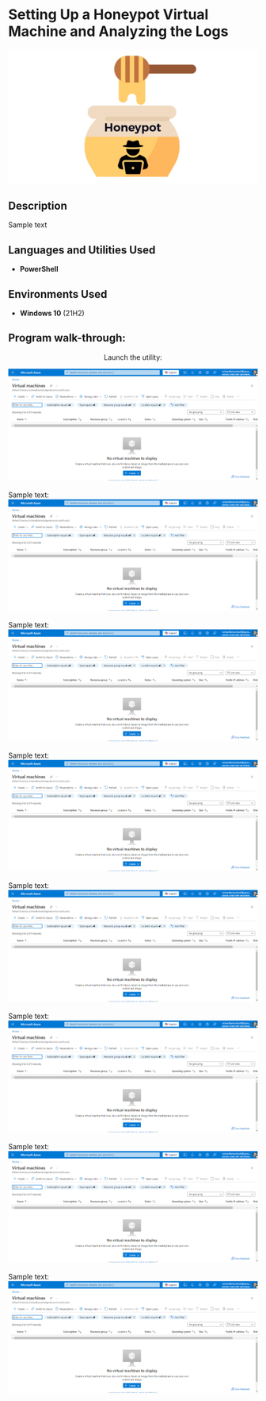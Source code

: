 <h1>Setting Up a Honeypot Virtual Machine and Analyzing the Logs</h1>

![](https://github.com/rbrianshutt/honeypot_virtual_machine/blob/main/images/honeypot.png)

<h2>Description</h2>
Sample text
<br />


<h2>Languages and Utilities Used</h2>

- <b>PowerShell</b> 


<h2>Environments Used </h2>

- <b>Windows 10</b> (21H2)

<h2>Program walk-through:</h2>

<p align="center">
Launch the utility: <br/>
 
![](https://github.com/rbrianshutt/honeypot_virtual_machine/blob/main/images/create_virtual_machine.PNG)
<br />
<br />
Sample text:  <br/>
![](https://github.com/rbrianshutt/honeypot_virtual_machine/blob/main/images/create_virtual_machine.PNG)
<br />
<br />
Sample text:  <br/>
![](https://github.com/rbrianshutt/honeypot_virtual_machine/blob/main/images/create_virtual_machine.PNG)
<br />
<br />
Sample text:  <br/>
![](https://github.com/rbrianshutt/honeypot_virtual_machine/blob/main/images/create_virtual_machine.PNG)
<br />
<br />
Sample text:  <br/>
![](https://github.com/rbrianshutt/honeypot_virtual_machine/blob/main/images/create_virtual_machine.PNG)
<br />
<br />
Sample text:  <br/>
![](https://github.com/rbrianshutt/honeypot_virtual_machine/blob/main/images/create_virtual_machine.PNG)
<br />
<br />
Sample text:  <br/>
![](https://github.com/rbrianshutt/honeypot_virtual_machine/blob/main/images/create_virtual_machine.PNG)
<br />
<br />
Sample text:  <br/>
![](https://github.com/rbrianshutt/honeypot_virtual_machine/blob/main/images/create_virtual_machine.PNG)
</p>

<!--
 ```diff
- text in red
+ text in green
! text in orange
# text in gray
@@ text in purple (and bold)@@
```
--!>
